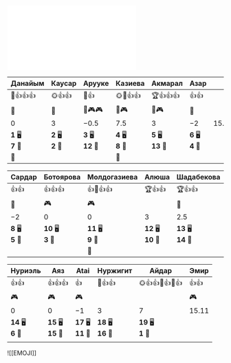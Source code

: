 ![EMOJILIST](EMOJILIST.md)

| Данайым               | Каусар                | Арууке                 | Казиева               | Акмарал                | Азар                  |       |
| --------------------- | --------------------- | ---------------------- | --------------------- | ---------------------- | --------------------- | ----- |
| 🏅️👍👍👍             | 🌞👍👍                | 🏅️👍                  | 🌞🌈👍👍              | 🏆👍👍👍               | 👍👍<br>              |       |
| 🔔                    | 🔔                    | 🔔🎮🎮                 | 🔔🎮                  | 🔔🎮                   | 👺                    |       |
| $0$                   | $3$                   | $-0.5$                 | $7.5$                 | $3$                    | $-2$                  | 15.11 |
| **1** 🖥️<br>**7** 🏫 | **2** 🖥️<br>**2** 🏫 | **3** 🖥️<br>**12** 🏫 | **4** 🖥️<br>**8** 🏫 | **5** 🖥️<br>**13** 🏫 | **6** 🖥️<br>**4** 🏫 |       |
| 👻                    |                       |                        | 👻                    |                        |                       |       |

| Сардар                | Ботоярова              | Молдогазиева           | Алюша                   | Шадабекова              |       |
| --------------------- | ---------------------- | ---------------------- | ----------------------- | ----------------------- | ----- |
| 👍👍                  | 👍👍👍                 | 👍🏅️👍👍              | 🏆👍👍                  | 🏆👍👍                  |       |
| 👺                    | 🎮                     | 🎮                     |                         | 🔔                      |       |
| $-2$                  | $0$                    | $0$                    | $3$                     | $2.5$                   | 15.11 |
| **8** 🖥️<br>**5** 🏫 | **10** 🖥️<br>**3** 🏫 | **11** 🖥️<br>**9** 🏫 | **12** 🖥️<br>**10** 🏫 | **13** 🖥️<br>**14** 🏫 |       |
|                       |                        | 👻                     |                         |                         |       |

| Нуриэль                | Аяз                     | Atai                    | Нуржигит                | Айдар                  | Эмир  |
| ---------------------- | ----------------------- | ----------------------- | ----------------------- | ---------------------- | ----- |
| 👍👍                   | 👍👍👍                  | 👍                      | 💎👍👍                  | 🌞👍👍🏅️👍🏅️👍       | 👍👍  |
| 🎮                     | 🎮                      | 🎮                      |                         |                        | 🎮    |
| $0$                    | $0$                     | $-1$                    | $3$                     | $7$                    | 15.11 |
| **14** 🖥️<br>**6** 🏫 | **15** 🖥️<br>**15** 🏫 | **17** 🖥️<br>**11** 🏫 | **18** 🖥️<br>**16** 🏫 | **19** 🖥️<br>**1** 🏫 |       |
|                        |                         |                         |                         |                        |       |

![[EMOJI]]